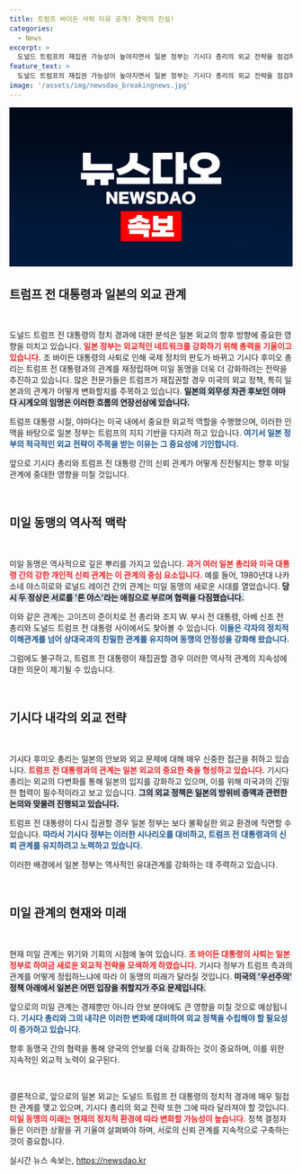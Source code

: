 ```yaml
---
title: 트럼프 바이든 사퇴 이유 공개! 경악의 진실!
categories:
  - News
excerpt: >
  도널드 트럼프의 재집권 가능성이 높아지면서 일본 정부는 기시다 총리의 외교 전략을 점검하고 있습니다. 바이든 사퇴로 변화하는 미일 관계 속, 트럼프와의 네트워크 재구성을 위한 긴급 행보가 시작되었습니다! 클릭하여 그 이면을 파헤쳐보세요!
feature_text: >
  도널드 트럼프의 재집권 가능성이 높아지면서 일본 정부는 기시다 총리의 외교 전략을 점검하고 있습니다. 바이든 사퇴로 변화하는 미일 관계 속, 트럼프와의 네트워크 재구성을 위한 긴급 행보가 시작되었습니다! 클릭하여 그 이면을 파헤쳐보세요!
image: '/assets/img/newsdao_breakingnews.jpg'
---
```


<p><img src="/assets/img/newsdao_breakingnews.jpg" alt="ontimetimes 속보" /></p>

<h2 data-ke-size="size26">트럼프 전 대통령과 일본의 외교 관계</h2>

<p data-ke-size="size16">&nbsp;</p>

<p>도널드 트럼프 전 대통령의 정치 경과에 대한 분석은 일본 외교의 향후 방향에 중요한 영향을 미치고 있습니다. <b><span style="color: #ee2323;">일본 정부는 외교적인 네트워크를 강화하기 위해 총력을 기울이고 있습니다.</span></b> 조 바이든 대통령의 사퇴로 인해 국제 정치의 판도가 바뀌고 기시다 후미오 총리는 트럼프 전 대통령과의 관계를 재정립하며 미일 동맹을 더욱 더 강화하려는 전략을 추진하고 있습니다. 많은 전문가들은 트럼프가 재집권할 경우 미국의 외교 정책, 특히 일본과의 관계가 어떻게 변화할지를 주목하고 있습니다. <b><span style="background-color: #21538527;">일본의 외무성 차관 후보인 야마다 시게오의 임명은 이러한 흐름의 연장선상에 있습니다.</span></b> </p>

<p>트럼프 대통령 시절, 야마다는 미국 내에서 중요한 외교적 역할을 수행했으며, 이러한 인맥을 바탕으로 일본 정부는 트럼프의 지지 기반을 다지려 하고 있습니다. <b><span style="color: #1a5490;">여기서 일본 정부의 적극적인 외교 전략이 주목을 받는 이유는 그 중요성에 기인합니다.</span></b> </p>

<p>앞으로 기시다 총리와 트럼프 전 대통령 간의 신뢰 관계가 어떻게 진전될지는 향후 미일 관계에 중대한 영향을 미칠 것입니다.</p>

<p data-ke-size="size16">&nbsp;</p>

<h2 data-ke-size="size26">미일 동맹의 역사적 맥락</h2>

<p data-ke-size="size16">&nbsp;</p>

<p>미일 동맹은 역사적으로 깊은 뿌리를 가지고 있습니다. <b><span style="color: #ee2323;">과거 여러 일본 총리와 미국 대통령 간의 강한 개인적 신뢰 관계는 이 관계의 중심 요소입니다.</span></b> 예를 들어, 1980년대 나카소네 야스히로와 로널드 레이건 간의 관계는 미일 동맹의 새로운 시대를 열었습니다. <b><span style="background-color: #21538527;">당시 두 정상은 서로를 '론 야스'라는 애칭으로 부르며 협력을 다짐했습니다.</span></b> </p>

<p>이와 같은 관계는 고이즈미 준이치로 전 총리와 조지 W. 부시 전 대통령, 아베 신조 전 총리와 도널드 트럼프 전 대통령 사이에서도 찾아볼 수 있습니다. <b><span style="color: #1a5490;">이들은 각자의 정치적 이해관계를 넘어 상대국과의 친밀한 관계를 유지하며 동맹의 안정성을 강화해 왔습니다.</span></b> </p>

<p>그럼에도 불구하고, 트럼프 전 대통령이 재집권할 경우 이러한 역사적 관계의 지속성에 대한 의문이 제기될 수 있습니다.</p>

<p data-ke-size="size16">&nbsp;</p>

<h2 data-ke-size="size26">기시다 내각의 외교 전략</h2>

<p data-ke-size="size16">&nbsp;</p>

<p>기시다 후미오 총리는 일본의 안보와 외교 문제에 대해 매우 신중한 접근을 취하고 있습니다. <b><span style="color: #ee2323;">트럼프 전 대통령과의 관계는 일본 외교의 중요한 축을 형성하고 있습니다.</span></b> 기시다 총리는 외교의 다변화를 통해 일본의 입지를 강화하고 있으며, 이를 위해 미국과의 긴밀한 협력이 필수적이라고 보고 있습니다. <b><span style="background-color: #21538527;">그의 외교 정책은 일본의 방위비 증액과 관련한 논의와 맞물려 진행되고 있습니다.</span></b> </p>

<p>트럼프 전 대통령이 다시 집권할 경우 일본 정부는 보다 불확실한 외교 환경에 직면할 수 있습니다. <b><span style="color: #1a5490;">따라서 기시다 정부는 이러한 시나리오를 대비하고, 트럼프 전 대통령과의 신뢰 관계를 유지하려고 노력하고 있습니다.</span></b> </p>

<p>이러한 배경에서 일본 정부는 역사적인 유대관계를 강화하는 데 주력하고 있습니다.</p>

<p data-ke-size="size16">&nbsp;</p>

<h2 data-ke-size="size26">미일 관계의 현재와 미래</h2>

<p data-ke-size="size16">&nbsp;</p>

<p>현재 미일 관계는 위기와 기회의 시점에 놓여 있습니다. <b><span style="color: #ee2323;">조 바이든 대통령의 사퇴는 일본 정부로 하여금 새로운 외교적 전략을 모색하게 하였습니다.</span></b> 기시다 정부가 트럼프 측과의 관계를 어떻게 정립하느냐에 따라 이 동맹의 미래가 달라질 것입니다. <b><span style="background-color: #21538527;">미국의 '우선주의' 정책 아래에서 일본은 어떤 입장을 취할지가 주요 문제입니다.</span></b> </p>

<p>앞으로의 미일 관계는 경제뿐만 아니라 안보 분야에도 큰 영향을 미칠 것으로 예상됩니다. <b><span style="color: #1a5490;">기시다 총리와 그의 내각은 이러한 변화에 대비하여 외교 정책을 수립해야 할 필요성이 증가하고 있습니다.</span></b> </p>

<p>향후 동맹국 간의 협력을 통해 양국의 안보를 더욱 강화하는 것이 중요하며, 이를 위한 지속적인 외교적 노력이 요구된다.</p>

<p data-ke-size="size16">&nbsp;</p>

<p>결론적으로, 앞으로의 일본 외교는 도널드 트럼프 전 대통령의 정치적 경과에 매우 밀접한 관계를 맺고 있으며, 기시다 총리의 외교 전략 또한 그에 따라 달라져야 할 것입니다. <b><span style="color: #ee2323;">미일 동맹의 미래는 현재의 정치적 환경에 따라 변화할 가능성이 높습니다.</span></b> 정책 결정자들은 이러한 상황을 귀 기울여 살펴봐야 하며, 서로의 신뢰 관계를 지속적으로 구축하는 것이 중요합니다.</p>
실시간 뉴스 속보는, <a href="https://newsdao.kr" rel="dofollow">https://newsdao.kr</a>


